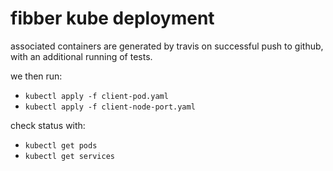 # fibber kube deployment

associated containers are generated by travis on successful push to github, with an additional running of tests. 

we then run:

- `kubectl apply -f client-pod.yaml`
- `kubectl apply -f client-node-port.yaml`

check status with:

- `kubectl get pods`
- `kubectl get services`